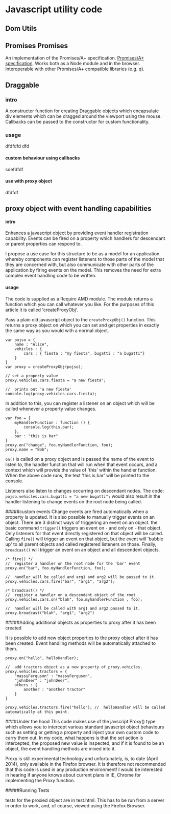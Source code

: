 # Javascript utility code

## Dom Utils 

## Promises Promises

An implementation of the Promises/A+ specification. [Promises/A+ specification][].
Works both as a Node module and in the browser.
Interoperable with other Promises/A+ compatible libraries (e.g. q).

[Promises/A+ specification]: https://github.com/promises-aplus/promises-spec

## Draggable

### intro
A constructor function for creating Draggable objects which encapsulate div elements which can be dragged around the viewport using the mouse.
Callbacks can be passed to the constructor for custom functionality.

### usage
dfdfdfd dfd

#### custom behaviour using callbacks
sdefdfdf

#### use with proxy object
dfdfdf


## proxy object with event handling capabilities

#### intro
Enhances a javascript object by providing event handler registration capability. Events can be fired on a property which handlers for descendant or parent properties
can respond to.

I propose a use case for this structure to be as a model for an application whereby components can register listeners to those parts of the model that they are
concerned with, but also communicate with other parts of the application by firing events on the model. This removes the need
for extra complex event handling code to be written.

#### usage
The code is supplied as a Require AMD module. The module returns a function which you can call whatever you like. For the purposes of this article
it is called 'createProxyObj'.

Pass a plain old javascript object to the `createProxyObj()` function. This returns a proxy object on which you can set and get properties
 in exactly the same way as you would with a normal object.


    var pojso = {
        name : "Alice",
        vehicles : {
            cars : { fiesta : "my fiesta", bugatti : "a bugatti"}
        }
    }
    var proxy = createProxyObj(pojso);

    // set a property value
    proxy.vehicles.cars.fiesta = "a new fiesta";

    //  prints out 'a new fiesta'
    console.log(proxy.vehicles.cars.fiesta);

In addition to this, you can register a listener on an object which will be called whenever a property value changes.


    var foo = {
        myHandlerFunction : function () {
            console.log(this.bar);
        },
        bar : "this is bar"
    }
    proxy.on("change", foo.myHandlerFunction, foo);
    proxy.name = "Bob";




`on()` is called on a proxy object and is passed the name of the event to listen to, the handler function that will run when that
event occurs, and a context which will provide the value of 'this' within the handler function. When the above code runs, the text
'this is bar' will be printed to the console.

Listeners also listen to changes occurring on descendant nodes. The code:  `pojso.vehicles.cars.bugatti = "a new bugatti";`  would
also result in the handler listening to change events on the root node being called.

#####custom events
Change events are fired automatically when a property is updated. It is also possible to manually trigger events on an object. There are 3 distinct
ways of triggering an event on an object. the basic command `trigger()` triggers an event on - and only on - that object. Only listeners
for that event directly registered on that object will be called. Calling `fire()` will trigger an event on that object, but the event will 'bubble up'
to all parent objects and called registered listeners on those. Finally, `broadcast()` will trigger an event on an object and all descendent objects.

    /* fire() */
    //  register a handler on the root node for the 'bar' event
    proxy.on("bar", foo.myHandlerFunction, foo);

    //  handler will be called and arg1 and arg2 will be passed to it.
    proxy.vehicles.cars.fire("bar", "arg1", "arg2");

    /* broadcast() */
    //  register a handler on a descendant object of the root
    proxy.vehicles.cars.on("blah", foo.myhandlerFunction , foo);

    //  handler will be called with arg1 and arg2 passed to it.
    proxy.broadcast("blah", "arg1", "arg2")

#####Adding additional objects as properties to proxy after it has been created

It is possible to add new object properties to the proxy object after it has been created. Event handling methods will be automatically
attached to them.

    proxy.on("hello", helloHandler);

    //  add tractors object as a new property of proxy.vehicles.
    proxy.vehicles.tractors = {
        "massyFerguson" : "massyFerguson",
        "johnDeer" : "johnDeer",
        others : {
            another : "another tractor"
        }
    }

    proxy.vehicles.tractors.fire("hello"); //  helloHandler will be called automatically at this point.



####Under the hood
This code makes use of the javscript Proxy() type which allows you to intercept various standard
javascript object behaviours such as setting or getting a property and inject your own custom code to carry them out. In my code, what happens
is that the set action is intercepted, the proposed new value is inspected, and if it is found to be an object, the event handling methods are mixed
into it.

Proxy is still experimental technology and unfortunately,  is, to date (April 2014), only available in the Firefox browser. It is therefore not
recommended that this code is used in any production environment! I would be interested in hearing if anyone knows about current plans in IE, Chrome
for implementing the Proxy function.


#####Running Tests

tests for the proxied object are in test.html. This has to be run from a server in order to work, and, of course, viewed using the Firefox Browser.



